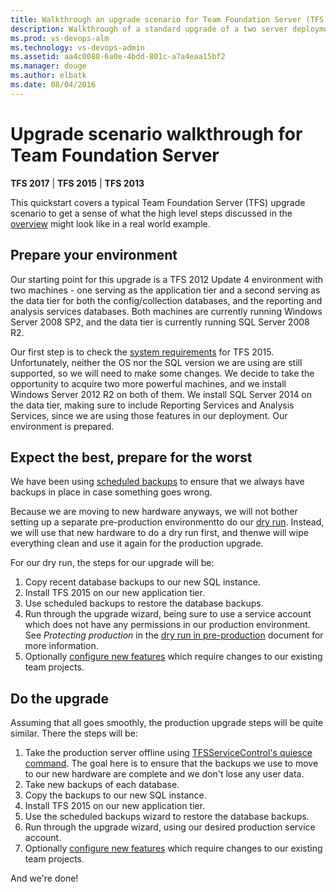 ```yaml
---
title: Walkthrough an upgrade scenario for Team Foundation Server (TFS)
description: Walkthrough of a standard upgrade of a two server deployment from TFS 2012 to TFS 2015.
ms.prod: vs-devops-alm
ms.technology: vs-devops-admin
ms.assetid: aa4c0088-6a0e-4bdd-801c-a7a4eaa15bf2
ms.manager: douge
ms.author: elbatk
ms.date: 08/04/2016
---
```


# Upgrade scenario walkthrough for Team Foundation Server

**TFS 2017** | **TFS 2015** | **TFS 2013**

This quickstart covers a typical Team Foundation Server (TFS) upgrade scenario to get a sense of what the high level steps discussed in the [overview](../../accounts/account-management.md) might look like in a real world example.

## Prepare your environment

Our starting point for this upgrade is a TFS 2012 Update 4 environment with two machines - one serving as the application tier and a second serving as the data tier for both the config/collection databases, and the reporting and analysis services databases. Both machines are currently running Windows Server 2008 SP2, and the data tier is currently running SQL Server 2008 R2. 

Our first step is to check the [system requirements](../requirements.md) for TFS 2015. Unfortunately, neither the OS nor the SQL version we are using are still supported, so we will need to make some changes. We decide to take the opportunity to acquire two more powerful machines, and we install Windows Server 2012 R2 on
both of them. We install SQL Server 2014 on the data tier, making sure to include Reporting Services and Analysis Services, since we are using those features in our deployment. Our environment is prepared.

## Expect the best, prepare for the worst

We have been using [scheduled backups](../admin/backup/config-backup-sched-plan.md) to ensure that we always have backups in place in case something goes wrong. 

Because we are moving to new hardware anyways, we will not bother setting up a separate pre-production environmentto do our [dry run](pre-production.md). Instead, we will use that new hardware to do a dry run first, and thenwe will wipe everything clean and use it again for the production upgrade.

For our dry run, the steps for our upgrade will be:

1. Copy recent database backups to our new SQL instance.
2. Install TFS 2015 on our new application tier.
3. Use scheduled backups to restore the database backups.
4. Run through the upgrade wizard, 
being sure to use a service account which does not have any permissions in our production environment. 
See *Protecting production* in the [dry run in pre-production](pre-production.md) document for more information. 
5. Optionally [configure new features](../../work/customize/upgrade-tfs-2008-or-2010.md) which require changes to our existing team projects.

## Do the upgrade

Assuming that all goes smoothly, the production upgrade steps will be quite similar. There the steps will be:

1. Take the production server offline using [TFSServiceControl's quiesce command](../command-line/tfsservicecontrol-cmd.md). The goal here is to ensure that the backups we use to move to our new hardware are complete and we don't lose any user data. 
2. Take new backups of each database. 
3. Copy the backups to our new SQL instance.
4. Install TFS 2015 on our new application tier.
5. Use the scheduled backups wizard to restore the database backups.
6. Run through the upgrade wizard, using our desired production service account.
7. Optionally [configure new features](../../work/customize/configure-features-after-upgrade.md) which require changes to our existing team projects.

And we're done! 

